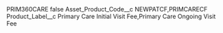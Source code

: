 <?xml version="1.0" encoding="UTF-8"?>
<CustomMetadata xmlns="http://soap.sforce.com/2006/04/metadata" xmlns:xsi="http://www.w3.org/2001/XMLSchema-instance" xmlns:xsd="http://www.w3.org/2001/XMLSchema">
    <label>PRIM360CARE</label>
    <protected>false</protected>
    <values>
        <field>Asset_Product_Code__c</field>
        <value xsi:type="xsd:string">NEWPATCF,PRIMCARECF</value>
    </values>
    <values>
        <field>Product_Label__c</field>
        <value xsi:type="xsd:string">Primary Care Initial Visit Fee,Primary Care Ongoing Visit Fee</value>
    </values>
</CustomMetadata>
